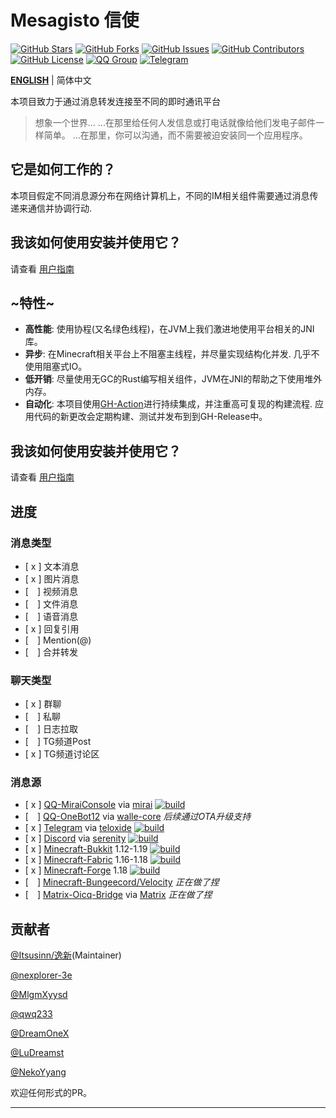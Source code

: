 # Mesagisto 信使
[![GitHub Stars](https://img.shields.io/github/stars/MeowCat-Studio/mesagisto?style=flat-square)](https://github.com/MeowCat-Studio/mesagisto/stargazers)
[![GitHub Forks](https://img.shields.io/github/forks/MeowCat-Studio/mesagisto?style=flat-square)](https://github.com/MeowCat-Studio/mesagisto/network)
[![GitHub Issues](https://img.shields.io/github/issues/MeowCat-Studio/mesagisto?style=flat-square)](https://github.com/MeowCat-Studio/mesagisto/issues)
[![GitHub Contributors](https://img.shields.io/github/contributors/MeowCat-Studio/mesagisto?style=flat-square)](https://github.com/MeowCat-Studio/mesagisto/graphs/contributors)
[![GitHub License](https://img.shields.io/github/license/MeowCat-Studio/mesagisto?style=flat-square)](https://github.com/MeowCat-Studio/mesagisto/blob/main/LICENSE)
[![QQ Group](https://img.shields.io/badge/QQ%20Group-667352043-12B7F5?style=flat-square)](https://jq.qq.com/?_wv=1027&k=6eDIHSYt)
[![Telegram](https://img.shields.io/badge/Telegram-Ｍesagisto-blue.svg?style=flat-square)](https://t.me/mesagisto1)

**[ENGLISH](https://github.com/MeowCat-Studio/mesagisto/blob/master/README.en-US.md)** | 简体中文

本项目致力于通过消息转发连接至不同的即时通讯平台

> 想象一个世界... 
> ...在那里给任何人发信息或打电话就像给他们发电子邮件一样简单。 
> ...在那里，你可以沟通，而不需要被迫安装同一个应用程序。 

## 它是如何工作的？

本项目假定不同消息源分布在网络计算机上，不同的IM相关组件需要通过消息传递来通信并协调行动.

## 我该如何使用安装并使用它？

请查看 [用户指南](https://docs.mesagisto.org/zh-CN/)

## ~特性~

- **高性能**:  使用协程(又名绿色线程)，在JVM上我们激进地使用平台相关的JNI库。
- **异步**: 在Minecraft相关平台上不阻塞主线程，并尽量实现结构化并发. 几乎不使用阻塞式IO。
- **低开销**: 尽量使用无GC的Rust编写相关组件，JVM在JNI的帮助之下使用堆外内存。
- **自动化**: 本项目使用[GH-Action](https://github.com/features/actions)进行持续集成，并注重高可复现的构建流程. 应用代码的新更改会定期构建、测试并发布到到GH-Release中。

## 我该如何使用安装并使用它？

请查看 [用户指南](https://docs.mesagisto.org/zh-CN/mirai-message-source/)

## 进度

### 消息类型

- [ x ] 文本消息
- [ x ] 图片消息
- [&ensp;&ensp;] 视频消息
- [&ensp;&ensp;] 文件消息
- [&ensp;&ensp;] 语音消息
- [ x ] 回复引用
- [&ensp;&ensp;] Mention(@)
- [&ensp;&ensp;] 合并转发

### 聊天类型

- [ x ] 群聊
- [&ensp;&ensp;] 私聊
- [&ensp;&ensp;] 日志拉取 
- [&ensp;&ensp;] TG频道Post
- [ x ] TG频道讨论区

### 消息源
- [ x ] [QQ-MiraiConsole](https://github.com/MeowCat-Studio/mirai-message-source) via [mirai](https://github.com/mamoe/mirai) [![build](https://github.com/MeowCat-Studio/mirai-message-source/actions/workflows/build.yml/badge.svg)](https://github.com/MeowCat-Studio/mirai-message-source/actions/workflows/build.yml)
- [&ensp;&ensp;] [QQ-OneBot12](https://github.com/MeowCat-Studio/onebot-message-source) via [walle-core](https://github.com/abrahum/Walle-core) *后续通过OTA升级支持*
- [ x ] [Telegram](https://github.com/MeowCat-Studio/telegram-message-source) via [teloxide](https://github.com/teloxide/teloxide) [![build](https://github.com/MeowCat-Studio/telegram-message-source/actions/workflows/build.yml/badge.svg)](https://github.com/MeowCat-Studio/telegram-message-source/actions/workflows/build.yml)
- [ x ] [Discord](https://github.com/MeowCat-Studio/discord-message-source) via [serenity](https://github.com/serenity-rs/serenity) [![build](https://github.com/MeowCat-Studio/discord-message-source/actions/workflows/build.yml/badge.svg)](https://github.com/MeowCat-Studio/discord-message-source/actions/workflows/build.yml)
- [ x ] [Minecraft-Bukkit](https://github.com/MeowCat-Studio/kato-message-source) 1.12-1.19 [![build](https://github.com/MeowCat-Studio/kato-message-source/actions/workflows/build.yml/badge.svg)](https://github.com/MeowCat-Studio/kato-message-source/actions/workflows/build.yml)
- [ x ] [Minecraft-Fabric](https://github.com/MeowCat-Studio/fabric-message-source) 1.16-1.18 [![build](https://github.com/MeowCat-Studio/fabric-message-source/actions/workflows/build.yml/badge.svg)](https://github.com/MeowCat-Studio/fabric-message-source/actions/workflows/build.yml)
- [ x ] [Minecraft-Forge](https://github.com/MeowCat-Studio/forge-message-source) 1.18 [![build](https://github.com/MeowCat-Studio/forge-message-source/actions/workflows/build.yml/badge.svg)](https://github.com/MeowCat-Studio/forge-message-source/actions/workflows/build.yml)
- [&ensp;&ensp;] [Minecraft-Bungeecord/Velocity](https://github.com/MeowCat-Studio/bungeecord-message-source) *正在做了捏*
- [&ensp;&ensp;] [Matrix-Oicq-Bridge](https://github.com/Mesagisto/matrix-oicq-bridge)  via [Matrix](https://matrix.org/) *正在做了捏*


## 贡献者

[@Itsusinn/逸新](https://github.com/Itsusinn)(Maintainer)

[@nexplorer-3e](https://github.com/nexplorer-3e)

[@MlgmXyysd](https://github.com/MlgmXyysd)

[@qwq233](https://github.com/qwq233)

[@DreamOneX](https://github.com/DreamOneX)

[@LuDreamst](https://github.com/LuDreamst)

[@NekoYyang](https://github.com/NekoYyang)

欢迎任何形式的PR。

___
